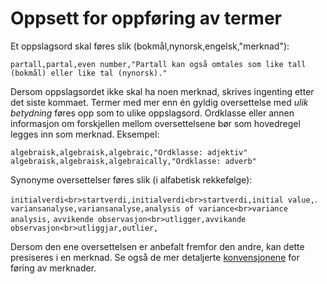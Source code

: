 # Oppsett for oppføring av termer

Et oppslagsord skal føres slik (bokmål,nynorsk,engelsk,"merknad"):

`partall,partal,even number,"Partall kan også omtales som like tall (bokmål) eller like tal (nynorsk)."`
 
Dersom oppslagsordet ikke skal ha noen merknad, skrives ingenting etter det siste kommaet.
Termer med mer enn én gyldig oversettelse med *ulik betydning* føres opp som to ulike oppslagsord.
Ordklasse eller annen informasjon om forskjellen mellom oversettelsene bør som hovedregel legges inn som merknad.
Eksempel:

```
algebraisk,algebraisk,algebraic,"Ordklasse: adjektiv"
algebraisk,algebraisk,algebraically,"Ordklasse: adverb"
```
 
Synonyme oversettelser føres slik (i alfabetisk rekkefølge): 

`initialverdi<br>startverdi,initialverdi<br>startverdi,initial value,`.
`variansanalyse,variansanalyse,analysis of variance<br>variance analysis,`
`avvikende observasjon<br>utligger,avvikande observasjon<br>utliggjar,outlier,`

Dersom den ene oversettelsen er anbefalt fremfor den andre, kan dette presiseres i en merknad.
Se også de mer detaljerte [konvensjonene](konvensjoner_merknader.md) for føring av merknader.
